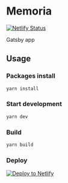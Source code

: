 # Memoria

[![Netlify Status](https://api.netlify.com/api/v1/badges/1dbbd86c-0445-4425-af7c-5eb19bf8b5ce/deploy-status)](https://app.netlify.com/sites/memoria-xd/deploys)

Gatsby app

## Usage

### Packages install

```sh
yarn install
```

### Start development

```sh
yarn dev
```

### Build

```sh
yarn build
```

### Deploy

[![Deploy to Netlify](https://www.netlify.com/img/deploy/button.svg)](https://app.netlify.com/start/deploy?repository=https://github.com/eleline/Memoria)
